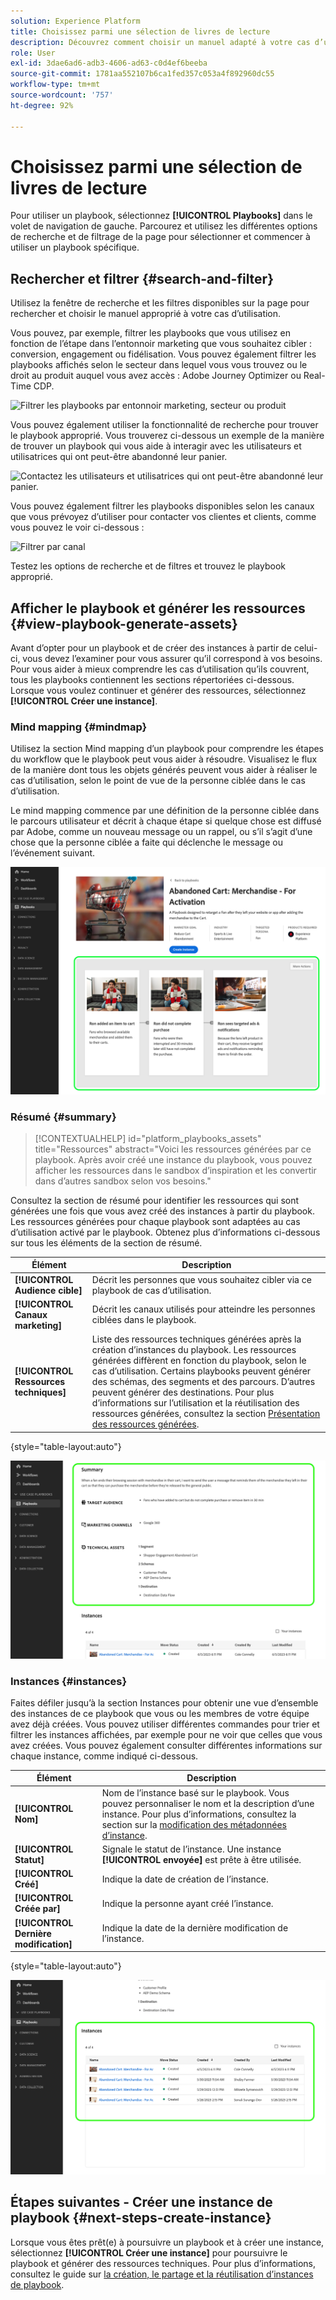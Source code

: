 ```yaml
---
solution: Experience Platform
title: Choisissez parmi une sélection de livres de lecture
description: Découvrez comment choisir un manuel adapté à votre cas d’utilisation pour activer les livres de jeu.
role: User
exl-id: 3dae6ad6-adb3-4606-ad63-c0d4ef6beeba
source-git-commit: 1781aa552107b6ca1fed357c053a4f892960dc55
workflow-type: tm+mt
source-wordcount: '757'
ht-degree: 92%

---
```


# Choisissez parmi une sélection de livres de lecture

Pour utiliser un playbook, sélectionnez **[!UICONTROL Playbooks]** dans le volet de navigation de gauche. Parcourez et utilisez les différentes options de recherche et de filtrage de la page pour sélectionner et commencer à utiliser un playbook spécifique.

## Rechercher et filtrer {#search-and-filter}

Utilisez la fenêtre de recherche et les filtres disponibles sur la page pour rechercher et choisir le manuel approprié à votre cas d’utilisation.

Vous pouvez, par exemple, filtrer les playbooks que vous utilisez en fonction de l’étape dans l’entonnoir marketing que vous souhaitez cibler : conversion, engagement ou fidélisation. Vous pouvez également filtrer les playbooks affichés selon le secteur dans lequel vous vous trouvez ou le droit au produit auquel vous avez accès : Adobe Journey Optimizer ou Real-Time CDP.

![Filtrer les playbooks par entonnoir marketing, secteur ou produit](/help/use-case-playbooks/assets/playbooks/ui-guide/filter-by-funnel-industry-product.gif)

Vous pouvez également utiliser la fonctionnalité de recherche pour trouver le playbook approprié. Vous trouverez ci-dessous un exemple de la manière de trouver un playbook qui vous aide à interagir avec les utilisateurs et utilisatrices qui ont peut-être abandonné leur panier.

![Contactez les utilisateurs et utilisatrices qui ont peut-être abandonné leur panier.](/help/use-case-playbooks/assets/playbooks/ui-guide/engage-abandoned-cart.gif)

Vous pouvez également filtrer les playbooks disponibles selon les canaux que vous prévoyez d’utiliser pour contacter vos clientes et clients, comme vous pouvez le voir ci-dessous :

![Filtrer par canal](/help/use-case-playbooks/assets/playbooks/ui-guide/channel-select-filter.gif)

Testez les options de recherche et de filtres et trouvez le playbook approprié.

## Afficher le playbook et générer les ressources {#view-playbook-generate-assets}

Avant d’opter pour un playbook et de créer des instances à partir de celui-ci, vous devez l’examiner pour vous assurer qu’il correspond à vos besoins. Pour vous aider à mieux comprendre les cas d’utilisation qu’ils couvrent, tous les playbooks contiennent les sections répertoriées ci-dessous. Lorsque vous voulez continuer et générer des ressources, sélectionnez **[!UICONTROL Créer une instance]**.

### Mind mapping {#mindmap}

Utilisez la section Mind mapping d’un playbook pour comprendre les étapes du workflow que le playbook peut vous aider à résoudre. Visualisez le flux de la manière dont tous les objets générés peuvent vous aider à réaliser le cas d’utilisation, selon le point de vue de la personne ciblée dans le cas d’utilisation.

Le mind mapping commence par une définition de la personne ciblée dans le parcours utilisateur et décrit à chaque étape si quelque chose est diffusé par Adobe, comme un nouveau message ou un rappel, ou s’il s’agit d’une chose que la personne ciblée a faite qui déclenche le message ou l’événement suivant.

![Mind mapping du playbook mis en surbrillance.](/help/use-case-playbooks/assets/playbooks/ui-guide/playbook-mindmap.png)

### Résumé {#summary}

>[!CONTEXTUALHELP]
>id="platform_playbooks_assets"
>title="Ressources"
>abstract="Voici les ressources générées par ce playbook. Après avoir créé une instance du playbook, vous pouvez afficher les ressources dans le sandbox d’inspiration et les convertir dans d’autres sandbox selon vos besoins."

Consultez la section de résumé pour identifier les ressources qui sont générées une fois que vous avez créé des instances à partir du playbook. Les ressources générées pour chaque playbook sont adaptées au cas d’utilisation activé par le playbook. Obtenez plus d’informations ci-dessous sur tous les éléments de la section de résumé.

| Élément | Description |
---------|----------|
| **[!UICONTROL Audience cible]** | Décrit les personnes que vous souhaitez cibler via ce playbook de cas d’utilisation. |
| **[!UICONTROL Canaux marketing]** | Décrit les canaux utilisés pour atteindre les personnes ciblées dans le playbook. |
| **[!UICONTROL Ressources techniques]** | Liste des ressources techniques générées après la création d’instances du playbook. Les ressources générées diffèrent en fonction du playbook, selon le cas d’utilisation. Certains playbooks peuvent générer des schémas, des segments et des parcours. D’autres peuvent générer des destinations. Pour plus d’informations sur l’utilisation et la réutilisation des ressources générées, consultez la section [Présentation des ressources générées](/help/use-case-playbooks/playbooks/create-share-reuse.md#understand-assets). |

{style="table-layout:auto"}

![Résumé du playbook mis en surbrillance](/help/use-case-playbooks/assets/playbooks/ui-guide/playbook-summary.png)

### Instances {#instances}

Faites défiler jusqu’à la section Instances pour obtenir une vue d’ensemble des instances de ce playbook que vous ou les membres de votre équipe avez déjà créées. Vous pouvez utiliser différentes commandes pour trier et filtrer les instances affichées, par exemple pour ne voir que celles que vous avez créées. Vous pouvez également consulter différentes informations sur chaque instance, comme indiqué ci-dessous.

| Élément | Description |
|---------|----------|
| **[!UICONTROL Nom]** | Nom de l’instance basé sur le playbook. Vous pouvez personnaliser le nom et la description d’une instance. Pour plus d’informations, consultez la section sur la [modification des métadonnées d’instance](/help/use-case-playbooks/playbooks/create-share-reuse.md#edit-instance-metadata). |
| **[!UICONTROL Statut]** | Signale le statut de l’instance. Une instance **[!UICONTROL envoyée]** est prête à être utilisée. |
| **[!UICONTROL Créé]** | Indique la date de création de l’instance. |
| **[!UICONTROL Créée par]** | Indique la personne ayant créé l’instance. |
| **[!UICONTROL Dernière modification]** | Indique la date de la dernière modification de l’instance. |

{style="table-layout:auto"}

![L’instance du playbook est mise en surbrillance.](/help/use-case-playbooks/assets/playbooks/ui-guide/playbook-instances.png)

## Étapes suivantes - Créer une instance de playbook {#next-steps-create-instance}

Lorsque vous êtes prêt(e) à poursuivre un playbook et à créer une instance, sélectionnez **[!UICONTROL Créer une instance]** pour poursuivre le playbook et générer des ressources techniques. Pour plus d’informations, consultez le guide sur [la création, le partage et la réutilisation d’instances de playbook](/help/use-case-playbooks/playbooks/create-share-reuse.md).
